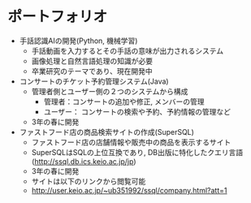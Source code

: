 # ポートフォリオ
* 手話認識AIの開発(Python, 機械学習)
  * 手話動画を入力するとその手話の意味が出力されるシステム
  * 画像処理と自然言語処理の知識が必要
  * 卒業研究のテーマであり、現在開発中
* コンサートのチケット予約管理システム(Java)
  * 管理者側とユーザー側の２つのシステムから構成
    * 管理者：コンサートの追加や修正, メンバーの管理
    * ユーザー： コンサートの検索や予約、予約情報の管理など
  * 3年の春に開発
* ファストフード店の商品検索サイトの作成(SuperSQL)
  * ファストフード店の店舗情報や販売中の商品を表示するサイト
  * SuperSQLはSQLの上位互換であり, DB出版に特化したクエリ言語(http://ssql.db.ics.keio.ac.jp/jp)
  * 3年の春に開発
  * サイトは以下のリンクから閲覧可能
  * http://user.keio.ac.jp/~ub351992/ssql/company.html?att=1
